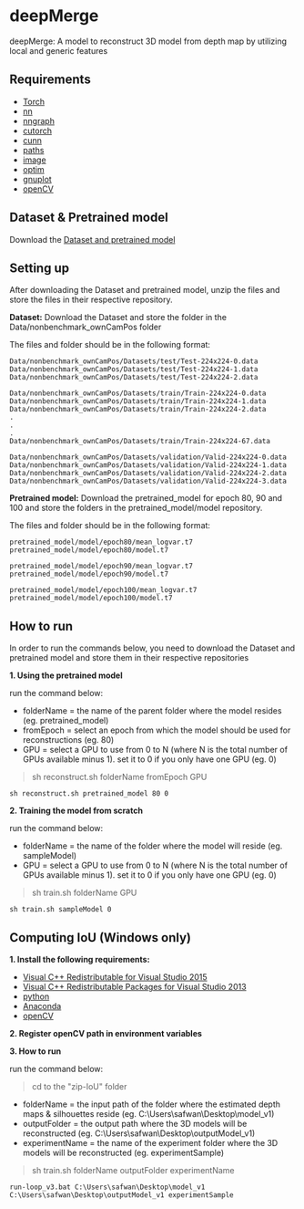 # deepMerge
deepMerge: A model to reconstruct 3D model from depth map by utilizing local and generic features

## Requirements
- [Torch](http://torch.ch/)
- [nn](https://github.com/torch/nn)
- [nngraph](https://github.com/torch/nngraph)
- [cutorch](https://github.com/torch/cutorch)
- [cunn](https://github.com/torch/cunn)
- [paths](https://github.com/torch/paths)
- [image](https://github.com/torch/image)
- [optim](https://github.com/torch/optim)
- [gnuplot](https://github.com/torch/gnuplot)
- [openCV](https://docs.opencv.org/2.4/doc/tutorials/introduction/linux_install/linux_install.html)

## Dataset & Pretrained model
Download the [Dataset and pretrained model](https://www.dropbox.com/sh/vwn649s13cwy4yi/AADGCP_GejZzPVt5FfmM7OT8a?dl=0)

## Setting up
After downloading the Dataset and pretrained model, unzip the files and store the files in their respective repository.

**Dataset:**
Download the Dataset and store the folder in the Data/nonbenchmark_ownCamPos folder

The files and folder should be in the following format:
```
Data/nonbenchmark_ownCamPos/Datasets/test/Test-224x224-0.data
Data/nonbenchmark_ownCamPos/Datasets/test/Test-224x224-1.data
Data/nonbenchmark_ownCamPos/Datasets/test/Test-224x224-2.data

Data/nonbenchmark_ownCamPos/Datasets/train/Train-224x224-0.data
Data/nonbenchmark_ownCamPos/Datasets/train/Train-224x224-1.data
Data/nonbenchmark_ownCamPos/Datasets/train/Train-224x224-2.data
.
.
.
Data/nonbenchmark_ownCamPos/Datasets/train/Train-224x224-67.data

Data/nonbenchmark_ownCamPos/Datasets/validation/Valid-224x224-0.data
Data/nonbenchmark_ownCamPos/Datasets/validation/Valid-224x224-1.data
Data/nonbenchmark_ownCamPos/Datasets/validation/Valid-224x224-2.data
Data/nonbenchmark_ownCamPos/Datasets/validation/Valid-224x224-3.data
```


**Pretrained model:**
Download the pretrained_model for epoch 80, 90 and 100 and store the folders in the pretrained_model/model repository.

The files and folder should be in the following format:
```
pretrained_model/model/epoch80/mean_logvar.t7
pretrained_model/model/epoch80/model.t7

pretrained_model/model/epoch90/mean_logvar.t7
pretrained_model/model/epoch90/model.t7

pretrained_model/model/epoch100/mean_logvar.t7
pretrained_model/model/epoch100/model.t7
```


## How to run
In order to run the commands below, you need to download the Dataset and pretrained model and store them in their respective repositories

**1. Using the pretrained model**

run the command below:
- folderName = the name of the parent folder where the model resides (eg. pretrained_model)
- fromEpoch = select an epoch from which the model should be used for reconstructions (eg. 80)
- GPU = select a GPU to use from 0 to N (where N is the total number of GPUs available minus 1).
        set it to 0 if you only have one GPU (eg. 0)

> sh reconstruct.sh folderName fromEpoch GPU
```
sh reconstruct.sh pretrained_model 80 0
```

**2. Training the model from scratch**

run the command below:
- folderName = the name of the folder where the model will reside (eg. sampleModel)
- GPU = select a GPU to use from 0 to N (where N is the total number of GPUs available minus 1).
        set it to 0 if you only have one GPU (eg. 0)

> sh train.sh folderName GPU
```
sh train.sh sampleModel 0
```


## Computing IoU (Windows only)

**1. Install the following requirements:**
- [Visual C++ Redistributable for Visual Studio 2015](https://www.microsoft.com/en-us/download/details.aspx?id=48145)
- [Visual C++ Redistributable Packages for Visual Studio 2013](https://www.microsoft.com/en-us/download/details.aspx?id=40784)
- [python](https://www.python.org/downloads/)
- [Anaconda](https://www.anaconda.com/distribution/)
- [openCV](https://sourceforge.net/projects/opencvlibrary/files/opencv-win/3.4.2/opencv-3.4.2-vc14_vc15.exe/download)

**2. Register openCV path in environment variables**

**3. How to run**

run the command below:
> cd to the "zip-IoU" folder
- folderName = the input path of the folder where the estimated depth maps & silhouettes reside (eg. C:\Users\safwan\Desktop\model_v1)
- outputFolder = the output path where the 3D models will be reconstructed (eg. C:\Users\safwan\Desktop\outputModel_v1)
- experimentName = the name of the experiment folder where the 3D models will be reconstructed (eg. experimentSample)

> sh train.sh folderName outputFolder experimentName
```
run-loop_v3.bat C:\Users\safwan\Desktop\model_v1 C:\Users\safwan\Desktop\outputModel_v1 experimentSample
```

